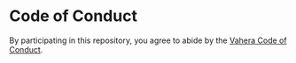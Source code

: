 # Code of Conduct

By participating in this repository, you agree to abide by the
[Vahera Code of Conduct](https://vahera.com/legal/webcod.html).